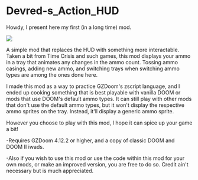 # Devred-s_Action_HUD

Howdy, I present here my first (in a long time) mod.

<img src="https://media.moddb.com/images/members/5/4802/4801798/profile/LOGO.png">

A simple mod that replaces the HUD with something more interactable. Taken a bit from Time Crisis and such games, this mod displays your ammo in a tray that animates any changes in the ammo count. Tossing ammo casings, adding new ammo, and switching trays when switching ammo types are among the ones done here.

I made this mod as a way to practice GZDoom's zscript language, and I ended up cooking something that is best playable with vanilla DOOM or mods that use DOOM's default ammo types. It can still play with other mods that don't use the default ammo types, but it won't display the respective ammo sprites on the tray. Instead, it'll display a generic ammo sprite.

However you choose to play with this mod, I hope it can spice up your game a bit!

-Requires GZDoom 4.12.2 or higher, and a copy of classic DOOM and DOOM II iwads.

-Also if you wish to use this mod or use the code within this mod for your own mods, or make an improved version, you are free to do so. Credit ain't necessary but is much appreciated.
